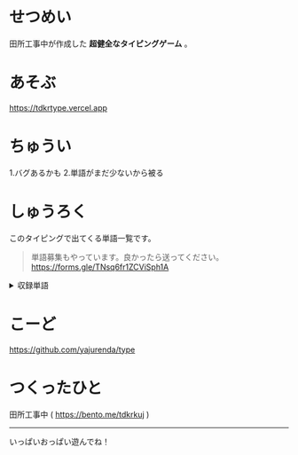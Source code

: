 # せつめい
田所工事中が作成した __超健全なタイピングゲーム__ 。

# あそぶ
https://tdkrtype.vercel.app

# ちゅうい
1.バグあるかも
2.単語がまだ少ないから被る

# しゅうろく
このタイピングで出てくる単語一覧です。
>単語募集もやっています。良かったら送ってください。https://forms.gle/TNsq6fr1ZCViSph1A

<details>
<summary>収録単語</summary>
  
フェラーリ
写生大会
お賃金
漫湖
アナリスト
万華鏡
オスマン帝国
一万個
π
マンホール
満月
ちんちん電車
不正行為
節句
デンマーク
手抜き
鎮火
満州
ちんすこう
</details>

# こーど
https://github.com/yajurenda/type

# つくったひと
田所工事中 ( https://bento.me/tdkrkuj )

---

いっぱいおっぱい遊んでね！

